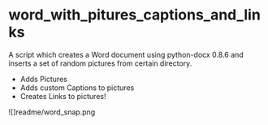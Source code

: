 # word_with_pitures_captions_and_links
A script which creates a Word document using python-docx 0.8.6 and inserts a set of random pictures from certain directory.

* Adds Pictures
* Adds custom Captions to pictures
* Creates Links to pictures!

![]readme/word_snap.png
